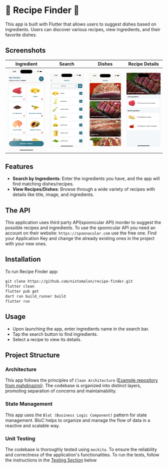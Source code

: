 # 🍜 Recipe Finder 🍜
This app is built with Flutter that allows users to suggest dishes based on ingredients. Users can discover various recipes, view ingredients, and their favorite dishes.

## Screenshots
|                                            Ingredient                                         |                                            Search                                             |                                           Dishes                                             |                                         Recipe Details                                        |
| :-------------------------------------------------------------------------------------------: | :-------------------------------------------------------------------------------------------: | :-------------------------------------------------------------------------------------------: | :-------------------------------------------------------------------------------------------: |
| <img src="https://github.com/nixtomalon/Recipe-Finder/blob/master/assets/screenshots/1.png" width="185"/> | <img src="https://github.com/nixtomalon/Recipe-Finder/blob/master/assets/screenshots/2.png" width="185"/> | <img src="https://github.com/nixtomalon/Recipe-Finder/blob/master/assets/screenshots/3.png" width="185"/> | <img src="https://github.com/nixtomalon/Recipe-Finder/blob/master/assets/screenshots/4.png" width="185"/> |

## Features
- **Search by Ingredients**: Enter the ingredients you have, and the app will find matching dishes/recipes.
- **View Recipes/Dishes**: Browse through a wide variety of recipes with details like title, image, and ingredients.

## The API

This application uses third party API(sponncular API) inorder to suggest the possible recipes and ingredients. To use the sponncular API you need an account on their website: ``https://spoonacular.com`` use the free one. Find your Application Key and change the already existing ones in the project with your new ones.

## Installation
To run Recipe Finder app:
```shell
git clone https://github.com/nixtomalon/recipe-finder.git
flutter clean
flutter pub get
dart run build_runner build
flutter run
```

## Usage
- Upon launching the app, enter ingredients name in the search bar.<br>
- Tap the search button to find ingredients.
- Select a recipe to view its details.

## Project Structure

### Architecture

This app follows the principles of ``Clean Architecture`` ([Example repository from mahdinazmi](https://github.com/mahdinazmi/Flutter-News-App-Clean-Architecture/tree/main)). The codebase is organized into distinct layers, promoting separation of concerns and maintainability.

### State Management

This app uses the ``BloC (Business Logic Component)`` pattern for state management. BloC helps to organize and manage the flow of data in a reactive and scalable way.

### Unit Testing

The codebase is thoroughly tested using ``mockito``. To ensure the reliability and correctness of the application's functionalities. To run the tests, follow the instructions in the [Testing Section](https://docs.flutter.dev/cookbook/testing/unit/mocking) below
